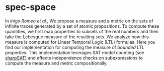 # spec-space

In *Inigo Romeo et al.*, We propose a measure and a metric on the sets of infinite traces generated by a set of atomic propositions. To compute these quantities, we first map properties to subsets of the real numbers and then take the Lebesgue measure of the resulting sets. We analyze how this measure is computed for Linear Temporal Logic (LTL) formulas. Here you find our implementation for computing the measure of *bounded* LTL properties. This implementation leverages SAT model counting (see [sharpSAT](https://github.com/marcthurley/sharpSAT)) and effects independence checks on subexpressions to compute the measure and metric compositionally.
